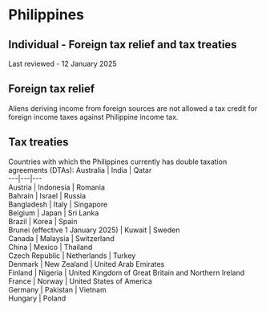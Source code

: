# Philippines
## Individual - Foreign tax relief and tax treaties
Last reviewed - 12 January 2025
## Foreign tax relief
Aliens deriving income from foreign sources are not allowed a tax credit for foreign income taxes against Philippine income tax.
## Tax treaties
Countries with which the Philippines currently has double taxation agreements (DTAs):
Australia | India | Qatar  
---|---|---  
Austria | Indonesia | Romania  
Bahrain | Israel | Russia  
Bangladesh | Italy | Singapore  
Belgium | Japan | Sri Lanka  
Brazil | Korea | Spain  
Brunei (effective 1 January 2025) | Kuwait | Sweden  
Canada | Malaysia | Switzerland  
China | Mexico  | Thailand  
Czech Republic | Netherlands | Turkey  
Denmark | New Zealand | United Arab Emirates  
Finland | Nigeria | United Kingdom of Great Britain and Northern Ireland  
France | Norway | United States of America  
Germany | Pakistan | Vietnam  
Hungary | Poland

